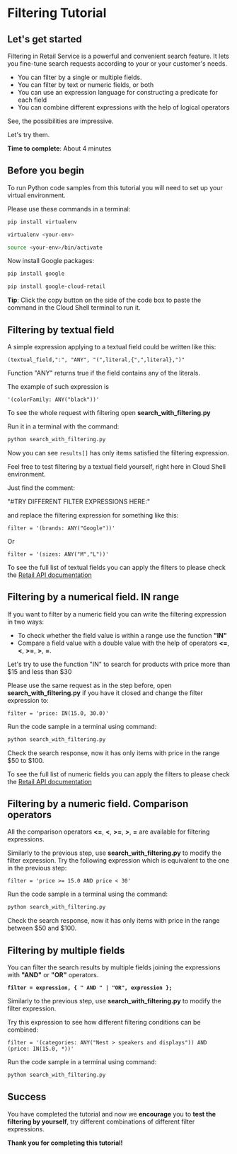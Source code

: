 # **Filtering Tutorial**

## Let's get started

Filtering in Retail Service is a powerful and convenient search feature. It lets you fine-tune search requests according to your or your customer's needs.

- You can filter by a single or multiple fields.
- You can filter by text or numeric fields, or both 
- You can use an expression language for constructing a predicate for each field
- You can combine different expressions with the help of logical operators

See, the possibilities are impressive.

Let's try them.

**Time to complete**: About 4 minutes

## Before you begin

To run Python code samples from this tutorial you will need to set up your virtual environment.

Please use these commands in a terminal:
```bash
pip install virtualenv
```
```bash
virtualenv <your-env>
```
```bash
source <your-env>/bin/activate
```
Now install Google packages:
```bash
pip install google
```
```bash
pip install google-cloud-retail
```

**Tip**: Click the copy button on the side of the code box to paste the command in the Cloud Shell terminal to run it.


## Filtering by textual field

A simple expression applying to a textual field could be written like this:

```(textual_field,":", "ANY", "(",literal,{",",literal},")"```

Function "ANY" returns true if the field contains any of the literals.

The example of such expression is 

```'(colorFamily: ANY("black"))'``` 

To see the whole request with filtering open **search_with_filtering.py**

Run it in a terminal with the command:
```bash
python search_with_filtering.py
```

Now you can see ```results[]``` has only items satisfied the filtering expression.

Feel free to test filtering by a textual field yourself, right here in Cloud Shell environment.

Just find the comment: 

"#TRY DIFFERENT FILTER EXPRESSIONS HERE:" 

and replace the filtering expression for something like this:

```
filter = '(brands: ANY("Google"))'
```

Or
```
filter = '(sizes: ANY("M","L"))'
```

To see the full list of textual fields you can apply the filters to please check the [Retail API documentation](https://cloud.google.com/retail/docs/filter-and-order#filter)

## Filtering by a numerical field. IN range

If you want to filter by a numeric field you can write the filtering expression in two ways:
- To check whether the field value is within a range use the function **"IN"**
- Compare a field value with a double value with the help of operators **<=**,  **<**,  **>=**, **>**, **=**.

Let's try to use the function "IN" to search for products with price more than $15 and less than $30

Please use the same request as in the step before,  open **search_with_filtering.py** if you have it closed and change the filter expression to:

```
filter = 'price: IN(15.0, 30.0)'
```

Run the code sample in a terminal using command:
```bash
python search_with_filtering.py
```

Check the search response, now it has only items with price in the range $50 to $100.

To see the full list of numeric fields you can apply the filters to please check the [Retail API documentation](https://cloud.google.com/retail/docs/filter-and-order#filter)

## Filtering by a numeric field. Comparison operators

All the comparison operators **<=**,  **<**,  **>=**, **>**, **=** are available for filtering expressions.

Similarly to the previous step, use **search_with_filtering.py** to modify the filter expression.
Try the following expression which is equivalent to the one in the previous step:
```
filter = 'price >= 15.0 AND price < 30'
```

Run the code sample in a terminal using the command:
```bash
python search_with_filtering.py
```

Check the search response, now it has only items with price in the range between $50 and $100.

## Filtering by multiple fields

You can filter the search results by multiple fields joining the expressions with **"AND"** or **"OR"** operators.

**```filter = expression, { " AND " | "OR", expression };```**

Similarly to the previous step, use **search_with_filtering.py** to modify the filter expression.

Try this expression to see how different filtering conditions can be combined:
```
filter = '(categories: ANY("Nest > speakers and displays")) AND (price: IN(15.0, *))'
```

Run the code sample in a terminal using command:
```bash
python search_with_filtering.py
```

## Success 

You have completed the tutorial and now we **encourage** you to **test the filtering by yourself**, try different combinations of different filter expressions.

**Thank you for completing this tutorial!**





